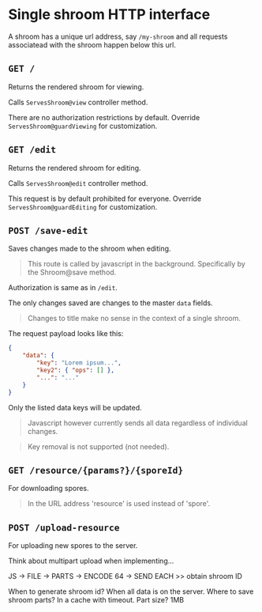 Single shroom HTTP interface
============================

A shroom has a unique url address, say `/my-shroom` and all requests
associatead with the shroom happen below this url.


`GET /`
-------

Returns the rendered shroom for viewing.

Calls `ServesShroom@view` controller method.

There are no authorization restrictions by default. Override
`ServesShroom@guardViewing` for customization.


`GET /edit`
-----------

Returns the rendered shroom for editing.

Calls `ServesShroom@edit` controller method.

This request is by default prohibited for everyone. Override
`ServesShroom@guardEditing` for customization.


`POST /save-edit`
-----------------

Saves changes made to the shroom when editing.

> This route is called by javascript in the background. Specifically
> by the Shroom@save method.

Authorization is same as in `/edit`.

The only changes saved are changes to the master `data` fields.

> Changes to title make no sense in the context of a single shroom.

The request payload looks like this:

```json
{
    "data": {
        "key": "Lorem ipsum...",
        "key2": { "ops": [] },
        "...": "..."
    }
}
```

Only the listed data keys will be updated.

> Javascript however currently sends all data regardless of individual changes.

> Key removal is not supported (not needed).


`GET /resource/{params?}/{sporeId}`
------------------------------------------

For downloading spores.

> In the URL address 'resource' is used instead of 'spore'.


`POST /upload-resource`
-----------------------

For uploading new spores to the server.

Think about multipart upload when implementing...

JS -> FILE -> PARTS -> ENCODE 64 -> SEND EACH >> obtain shroom ID

When to generate shroom id? When all data is on the server.
Where to save shroom parts? In a cache with timeout.
Part size? 1MB